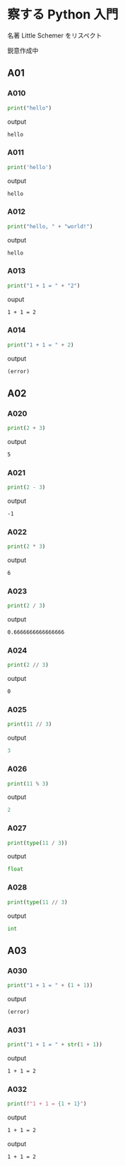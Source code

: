察する Python 入門
================

名著 Little Schemer をリスペクト

鋭意作成中

A01
---

### A010
```py
print("hello")
```
output
```txt
hello
```

### A011
```py
print('hello')
```

output
```txt
hello
```

### A012
```py
print("hello, " + "world!")
```

output
```txt
hello
```

### A013
```py
print("1 + 1 = " + "2")
```

ouput
```txt
1 + 1 = 2
```

### A014
```py
print("1 + 1 = " + 2)
```

output
```txt
(error)
```

A02
---

### A020
```py
print(2 + 3)
```

output
```txt
5
```

### A021
```py
print(2 - 3)
```

output
```txt
-1
```

### A022
```py
print(2 * 3)
```

output
```txt
6
```

### A023
```py
print(2 / 3)
```

output
```txt
0.6666666666666666
```

### A024
```py
print(2 // 3)
```

output
```txt
0
```

### A025
```py
print(11 // 3)
```

output
```py
3
```

### A026
```py
print(11 % 3)
```

output
```py
2
```

### A027
```py
print(type(11 / 3))
```

output
```py
float
```

### A028
```py
print(type(11 // 3)
```

output
```py
int
```


A03
---

### A030
```py
print("1 + 1 = " + (1 + 1))
```

output
```txt
(error)
```

### A031
```py
print("1 + 1 = " + str(1 + 1))
```

output
```txt
1 + 1 = 2
```

### A032
```py
print(f"1 + 1 = {1 + 1}")
```

output
```txt
1 + 1 = 2
```



output
```txt
1 + 1 = 2
```


